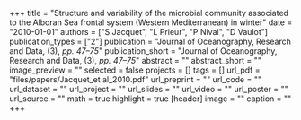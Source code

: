 +++
title = "Structure and variability of the microbial community associated to the Alboran Sea frontal system (Western Mediterranean) in winter"
date = "2010-01-01"
authors = ["S Jacquet", "L Prieur", "P Nival", "D Vaulot"]
publication_types = ["2"]
publication = "Journal of Oceanography, Research and Data, (3), _pp. 47–75_"
publication_short = "Journal of Oceanography, Research and Data, (3), _pp. 47–75_"
abstract = ""
abstract_short = ""
image_preview = ""
selected = false
projects = []
tags = []
url_pdf = "files/papers/Jacquet_et al_2010.pdf"
url_preprint = ""
url_code = ""
url_dataset = ""
url_project = ""
url_slides = ""
url_video = ""
url_poster = ""
url_source = ""
math = true
highlight = true
[header]
image = ""
caption = ""
+++
